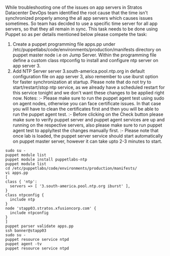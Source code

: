 While troubleshooting one of the issues on app servers in Stratos Datacenter DevOps team identified the root cause that the time isn't synchronized properly among the all app servers which causes issues sometimes. So team has decided to use a specific time server for all app servers, so that they all remain in sync. This task needs to be done using Puppet so as per details mentioned below please compete the task:
1. Create a puppet programming file apps.pp under /etc/puppetlabs/code/environments/production/manifests directory on puppet master node i.e on Jump Server. Within the programming file define a custom class ntpconfig to install and configure ntp server on app server 3.
2. Add NTP Server server 3.south-america.pool.ntp.org in default configuration file on app server 3, also remember to use iburst option for faster synchronization at startup.
Please note that do not try to start/restart/stop ntp service, as we already have a scheduled restart for this service tonight and we don't want these changes to be applied right now.
Notes: :- Please make sure to run the puppet agent test using sudo on agent nodes, otherwise you can face certificate issues. In that case you will have to clean the certificates first and then you will be able to run the puppet agent test.
:- Before clicking on the Check button please make sure to verify puppet server and puppet agent services are up and running on the respective servers, also please make sure to run puppet agent test to apply/test the changes manually first.
:- Please note that once lab is loaded, the puppet server service should start automatically on puppet master server, however it can take upto 2-3 minutes to start.

```
sudo su -
puppet module list
puppet module install puppetlabs-ntp
puppet module list
cd /etc/puppetlabs/code/environments/production/manifests/
vi apps.pp
[
class { 'ntp':
  servers => [ '3.south-america.pool.ntp.org iburst' ],                                               
}    
class ntpconfig {
  include ntp
}  
node 'stapp03.stratos.xfusioncorp.com' {
  include ntpconfig
}
]
puppet parser validate apps.pp
ssh banner@stapp03
sudo su -
puppet resource service ntpd
puppet agent -tv
puppet resource service ntpd
```
